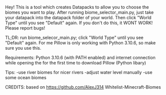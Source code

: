 Hey!
This is a tool which creates Datapacks to allow you to choose the biomes you want to play. 
After running biome_selector_main.py, just take your datapack into the datapack folder of your world. Then click 
"World Type" until you see "Default" again. If you don't do this, it WONT WORK!
Please report bugs!

TL;DR: run biome_selecor_main.py; click "World Type" until you see "Default" again.
For me Pillow is only working with Python 3.10.6, so make sure you use this.

Requirements: Python 3.10.6 (with PATH enabled) and internet connection while opening the for the first time to download Pillow (Python libary)

Tips:
-use river biomes for nicer rivers
-adjust water level manually
-use some ocean biomes

CREDITS: 
based on https://github.com/AlexJ314 Whitelist-Minecraft-Biomes
